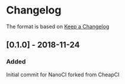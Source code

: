 # Changelog
The format is based on [Keep a Changelog](http://keepachangelog.com/en/1.0.0/)

## [0.1.0] - 2018-11-24
### Added
Initial commit for NanoCI forked from CheapCI
